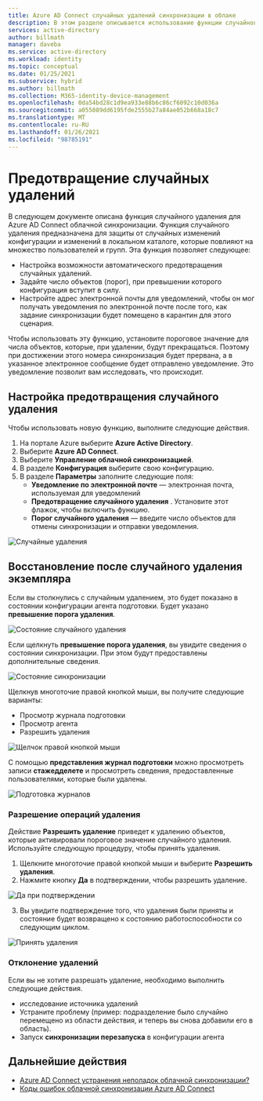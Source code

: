 ```yaml
---
title: Azure AD Connect случайных удалений синхронизации в облаке
description: В этом разделе описывается использование функции случайного удаления для предотвращения удаления.
services: active-directory
author: billmath
manager: daveba
ms.service: active-directory
ms.workload: identity
ms.topic: conceptual
ms.date: 01/25/2021
ms.subservice: hybrid
ms.author: billmath
ms.collection: M365-identity-device-management
ms.openlocfilehash: 0da54bd28c1d9ea933e88b6c86cf6092c10d036a
ms.sourcegitcommit: a055089dd6195fde2555b27a84ae052b668a18c7
ms.translationtype: MT
ms.contentlocale: ru-RU
ms.lasthandoff: 01/26/2021
ms.locfileid: "98785191"
---
```

# <a name="accidental-delete-prevention"></a>Предотвращение случайных удалений

В следующем документе описана функция случайного удаления для Azure AD Connect облачной синхронизации.  Функция случайного удаления предназначена для защиты от случайных изменений конфигурации и изменений в локальном каталоге, которые повлияют на множество пользователей и групп.  Эта функция позволяет следующее:

- Настройка возможности автоматического предотвращения случайных удалений. 
- Задайте число объектов (порог), при превышении которого конфигурация вступит в силу. 
- Настройте адрес электронной почты для уведомлений, чтобы он мог получать уведомления по электронной почте после того, как задание синхронизации будет помещено в карантин для этого сценария. 

Чтобы использовать эту функцию, установите пороговое значение для числа объектов, которые, при удалении, будут прекращаться.  Поэтому при достижении этого номера синхронизация будет прервана, а в указанное электронное сообщение будет отправлено уведомление.  Это уведомление позволит вам исследовать, что происходит.


## <a name="configure-accidental-delete-prevention"></a>Настройка предотвращения случайного удаления
Чтобы использовать новую функцию, выполните следующие действия.


1.  На портале Azure выберите **Azure Active Directory**.
2.  Выберите **Azure AD Connect**.
3.  Выберите **Управление облачной синхронизацией**.
4. В разделе **Конфигурация** выберите свою конфигурацию.
5. В разделе **Параметры** заполните следующие поля:
    - **Уведомление по электронной почте** — электронная почта, используемая для уведомлений
    - **Предотвращение случайного удаления** . Установите этот флажок, чтобы включить функцию.
    - **Порог случайного удаления** — введите число объектов для отмены синхронизации и отправки уведомления.

![Случайные удаления](media/how-to-accidental-deletes/accident-1.png)

## <a name="recovering-from-an-accidental-delete-instance"></a>Восстановление после случайного удаления экземпляра
Если вы столкнулись с случайным удалением, это будет показано в состоянии конфигурации агента подготовки.  Будет указано **превышение порога удаления**.
 
![Состояние случайного удаления](media/how-to-accidental-deletes/delete-1.png)

Если щелкнуть **превышение порога удаления**, вы увидите сведения о состоянии синхронизации.  При этом будут предоставлены дополнительные сведения. 
 
 ![Состояние синхронизации](media/how-to-accidental-deletes/delete-2.png)

Щелкнув многоточие правой кнопкой мыши, вы получите следующие варианты:
 - Просмотр журнала подготовки
 - Просмотр агента
 - Разрешить удаления

 ![Щелчок правой кнопкой мыши](media/how-to-accidental-deletes/delete-3.png)

С помощью **представления журнал подготовки** можно просмотреть записи **стажедделете** и просмотреть сведения, предоставленные пользователями, которые были удалены.
 
 ![Подготовка журналов](media/how-to-accidental-deletes/delete-7.png)

### <a name="allowing-deletes"></a>Разрешение операций удаления

Действие **Разрешить удаление** приведет к удалению объектов, которые активировали пороговое значение случайного удаления.  Используйте следующую процедуру, чтобы принять удаления.  

1. Щелкните многоточие правой кнопкой мыши и выберите **Разрешить удаления**.
2. Нажмите кнопку **Да** в подтверждении, чтобы разрешить удаление.
 
 ![Да при подтверждении](media/how-to-accidental-deletes/delete-4.png)

3. Вы увидите подтверждение того, что удаления были приняты и состояние будет возвращено к состоянию работоспособности со следующим циклом. 
 
 ![Принять удаления](media/how-to-accidental-deletes/delete-8.png)

### <a name="rejecting-deletions"></a>Отклонение удалений

Если вы не хотите разрешать удаление, необходимо выполнить следующие действия.
- исследование источника удалений
- Устраните проблему (пример: подразделение было случайно перемещено из области действия, и теперь вы снова добавили его в область).
- Запуск **синхронизации перезапуска** в конфигурации агента

## <a name="next-steps"></a>Дальнейшие действия 

- [Azure AD Connect устранения неполадок облачной синхронизации?](how-to-troubleshoot.md)
- [Коды ошибок облачной синхронизации Azure AD Connect](reference-error-codes.md)
 

